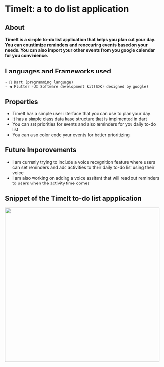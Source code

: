 # TimeIt: a to do list application 

## About
#### TimeIt is a simple to-do list application that helps you plan out your day. You can coustimize reminders and reoccuring events based on your needs. You can also import your other events from you google calendar for you convinience.

## Languages and Frameworks used
    - 🎯 Dart (programming language)
    - ◀️ Flutter (UI Software development kit(SDK) designed by google)

## Properties
- TimeIt has a simple user interface that you can use to plan your day
- It has a simple class data base structure that is implmented in dart
- You can set priorities for events and also reminders for you daily to-do list
- You can also color code your events for better prioritizing


## Future Imporovements
- I am currenly trying to include a voice recognition feature where users can set reminders and add activities to their daily to-do list using their voice
- I am also working on adding a voice assitant that will read out reminders to users when the activity time comes

## Snippet of the TimeIt to-do list appplication
<img src="https://media.giphy.com/media/exXiQNYLPjTdyGvw3o/giphy.gif" width= 500/>

